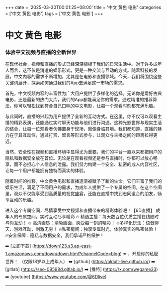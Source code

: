 +++
date = '2025-03-30T00:01:25+08:00'
title = '中文 黄色 电影'
categories = ['中文 黄色 电影']
tags = ['中文 黄色 电影']
+++

# 中文 黄色 电影

### 体验中文视频与直播的全新世界

在现代社会，视频和直播的形式已经深深植根于我们的日常生活中。对于许多成年人而言，这不仅是消遣的娱乐形式，更是一种交流与互动的方式。随着科技的发展，中文内容的需求不断增加，尤其是在电影和直播领域。今天，我们将围绕这些关键词展开，探索如何通过我们的App去满足这一市场的需求。

首先，中文视频内容的丰富性为广大用户提供了多样化的选择。无论你是爱好古典电影，还是最新的热门大片，我们的App都能满足你的需求。通过精准的推荐算法，你可以轻松找到符合自己口味的中文电影，让每一个观看时刻都充满乐趣。

与此同时，直播的兴起为用户提供了全新的互动方式。在这里，你不仅可以观看主播的精彩表演，还能通过实时聊天功能与他们进行沟通。这种光影世界与现实生活的结合，让每一位观看者仿佛置身于现场，就像身临其境。我们都知道，直播的魅力在于其互动性，通过打赏、留言等形式参与，让观众与主播之间的距离拉得更近。

当然，安全性在视频和直播环境中显得尤为重要。我们的平台一直以来都把用户的隐私和数据安全放在首位。无论是在观看视频还是参与直播时，你都可以放心畅享，而不必担心个人信息的泄露。我们努力构建一个安全、私密的成人内容社区，让每一个用户都能拥有独特而真实的体验。

随着时间的推移，中文黄色电影和直播逐渐被赋予了新的生命。它们丰富了我们的娱乐生活，满足了不同用户的需求，为成年人提供了一个专属的空间。在这个空间里，观众不仅能享受到高质量的视觉盛宴，还能在直播中找到志同道合的朋友，畅享互动的乐趣。

进入这个专属空间，尽情享受中文视频和直播带来的精彩体验吧！【6D直播】 
成年人的专属空间，实时互动尽享精彩
🔥 精选主播：每天数百位优质主播在线随时与你互动！ 
🔥 高清画质：清晰画面，感受每一刻的精彩！ 
🔥多样化玩法：语音聊天、游戏互动，刺激无穷！ 
🔥私密房间：独享专属时光，体验真实的私密体验！ 
🔥安全保障：隐私与数据安全，我们承诺严格保护！ 

➡️ [立即下载] (https://down123.s3.ap-east-1.amazonaws.com/down/down.html?channelCode=blog) ⬅️ ，开启你的私密世界！ 
（仅限18岁以上成年人） 
➡️ [github] (https://aldult-live.github.io/) 
➡️ [gitlab] (https://seo-09598d.gitlab.io/) 
➡️ [推特] (https://x.com/wegame33) 
➡️ [youtube] (https://www.youtube.com/@6Dlive)

---
